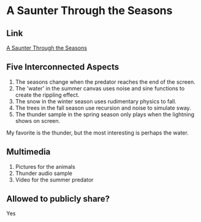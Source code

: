 # A Saunter Through the Seasons

## Link
[A Saunter Through the Seasons](jarcher888.github.io/computational-art-spring2024/assignments/final)

## Five Interconnected Aspects
1. The seasons change when the predator reaches the end of the screen.
2. The 'water' in the summer canvas uses noise and sine functions to create the rippling effect.
3. The snow in the winter season uses rudimentary physics to fall.
4. The trees in the fall season use recursion and noise to simulate sway.
5. The thunder sample in the spring season only plays when the lightning shows on screen.

My favorite is the thunder, but the most interesting is perhaps the water.

## Multimedia
1. Pictures for the animals
2. Thunder audio sample
3. Video for the summer predator

## Allowed to publicly share?
Yes

